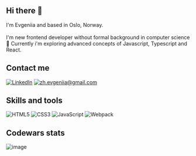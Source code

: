 ## Hi there 👋

I'm Evgeniia and based in Oslo, Norway. 
<br></br>
I'm new frontend developer without formal background in computer science 🐣
Currently i'm exploring advanced concepts of Javascript, Typescript and React.

## Contact me

[![LinkedIn](https://img.shields.io/badge/LinkedIn-0077B5?style=for-the-badge&logo=linkedin&logoColor=white)](https://www.linkedin.com/in/evgeniyazhavoronkova/)
[![zh.evgeniia@gmail.com](https://img.shields.io/badge/Gmail-D14836?style=for-the-badge&logo=gmail&logoColor=white)](mailto:zh.evgeniia@gmail.com)
## Skills and tools
![HTML5](https://img.shields.io/badge/HTML5-E34F26?style=for-the-badge&logo=html5&logoColor=white)
![CSS3](https://img.shields.io/badge/css3-%231572B6.svg?style=for-the-badge&logo=css3&logoColor=white)
![JavaScript](https://img.shields.io/badge/javascript-%23323330.svg?style=for-the-badge&logo=javascript&logoColor=%23F7DF1E)
![Webpack](https://img.shields.io/badge/webpack-%238DD6F9.svg?style=for-the-badge&logo=webpack&logoColor=black)
## Codewars stats
![image](https://www.codewars.com/users/janeund/badges/micro)


